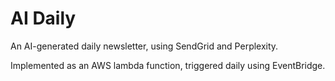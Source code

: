 # AI Daily

An AI-generated daily newsletter, using SendGrid and Perplexity.

Implemented as an AWS lambda function, triggered daily using EventBridge.
